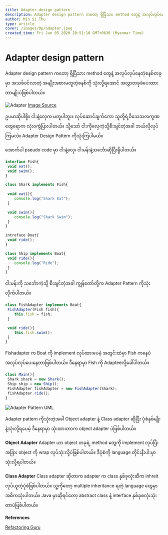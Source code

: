 ```yaml
---
title: Adapter design pattern
description: Adapter design pattern ကတော့ ရှိပြီသား method တွေနဲ့ အလုပ်လုပ်နေတဲ့စနစ်တခုမှာ အသစ်၀င်လာတဲ့ အမျိုးအစားမတူတဲ့စနစ်ကို သုံးလို့ရအောင် အလွှာတခုခံပေးထားတာမျိုးပဲဖြစ်ပါတယ်။
author: Min Si Thu
type: article
cover: /images/Dp/adapter.jpeg
created_time: Fri Jun 05 2020 20:51:10 GMT+0630 (Myanmar Time)
---
```


# Adapter design pattern

Adapter design pattern ကတော့ ရှိပြီသား method တွေနဲ့ အလုပ်လုပ်နေတဲ့စနစ်တခုမှာ အသစ်၀င်လာတဲ့ အမျိုးအစားမတူတဲ့စနစ်ကို သုံးလို့ရအောင် အလွှာတခုခံပေးထားတာမျိုးပဲဖြစ်ပါတယ်။

![Adapter](/images/Dp/adapter.jpeg)
[Image Source](https://medium.com/@sawomirkowalski/design-patterns-adapter-bbff2a865f8a)

ဥပမာဆိုပါစို့။ ငါးနဲ့လှေက မတူပါဘူး။ လုပ်ဆောင်ချက်ကော သူတို့ရဲ့ဝိသေသလက္ခဏတွေရောက လုံး၀ကွဲပြားပါတယ်။ သို့သော် ငါးကိုလှေကဲ့သို့စီးချင်တဲ့အခါ ဘယ်လိုလုပ်ကြမလဲ။ Adapter Design Pattern ကိုသုံးကြပါမယ်။ 

အောက်ပါ pseudo code မှာ ငါးနဲ့လှေ၊ ငါးမန်းနဲ့သင်္ဘောဆိုပြီးရှိပါတယ်။
```ts
interface Fish{
 void eat();
 void swim();
}

class Shark implements Fish{
 
 void eat(){
    console.log("Shark Eat");
 }

 void swim(){
    console.log("Shark Swim");
 }
}

intreface Boat{
 void ride();
}

class Ship implements Boat{
 void ride(){
    console.log("Ride");
 }
}
```

ငါးမန်းကို သင်္ဘောကဲ့သို့ စီးချင်တဲ့အခါ ကျွန်တော်တို့က Adapter Pattern ကိုသုံးလိုက်ပါတယ်။ 
```ts
class FishAdapter implements Boat{
 FishAdapter(Fish fish){
    this.fish = fish;
 }

 void ride(){
    this.fish.swim();
 }
}
```
Fishadapter က Boat ကို implement လုပ်ထားပေမဲ့ အတွင်းထဲမှာ Fish ကနေပဲ အလုပ်လုပ်ပေးနေတာဖြစ်ပါတယ်။ ဒီနေရာမှာ Fish ကို Adapteeလို့ခေါ်ပါတယ်။
```ts
class Main(){
 Shark shark = new Shark();
 Ship ship = new Ship();
 FishAdapter fishAdapter = new FishAdapter(Shark);
 fishAdapter.ride();
}
```

![Adapter Pattern UML](/images/Dp/adapter2.jpeg)

Adapter pattern ကိုသုံးတဲ့အခါ Object adapter နဲ့ Class adapter ဆိုပြီး ပုံစံနှစ်မျိုးနဲ့သုံးလို့ရပေမဲ့ ဒီနေရာမှာ သုံးထားတာက object adapter ပဲဖြစ်ပါတယ်။

**Object Adapter**
Adapter ဟာ object တခုရဲ့ method တွေကို implement လုပ်ပြီး အခြား object ကို wrap လုပ်သုံးလို့ပဲဖြစ်ပါတယ်။ ဒီပုံစံကို language တိုင်းနီးပါးမှာ သုံးလို့ရပါတယ်။

**Class Adapter**
Class adapter ဆိုတာက adapter က class နှစ်ခုလုံးဆီက inhreit လုပ်ယူတဲ့ပုံစံဖြစ်ပါတယ်။ သူ့ကိုတော့ multiple inheritance ရတဲ့ language တွေမှာအဓိကသုံးပါတယ်။
Java မှာဆိုရင်တော့ abstract class နဲ့ interface နှစ်ခုစလုံးသုံးတာပဲဖြစ်ပါတယ်။

**References**

[Refactoring Guru](https://refactoring.guru/design-patterns/adapter)